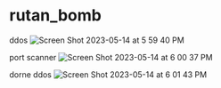 # rutan_bomb
ddos
![Screen Shot 2023-05-14 at 5 59 40 PM](https://github.com/geocyber11/rutan_bomb/assets/133251241/da9870f7-b214-4d51-ac90-bbab1f972b46)

port scanner
![Screen Shot 2023-05-14 at 6 00 37 PM](https://github.com/geocyber11/rutan_bomb/assets/133251241/c53a14c5-a2a9-4a51-86d6-68d767f6ff8e)

dorne ddos
![Screen Shot 2023-05-14 at 6 01 43 PM](https://github.com/geocyber11/rutan_bomb/assets/133251241/5e2d6784-15b2-42ff-af4c-9023a9e2a242)
